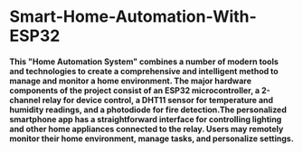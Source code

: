 # Smart-Home-Automation-With-ESP32
#### This "Home Automation System" combines a number of modern tools and technologies to create a comprehensive and intelligent method to manage and monitor a home environment. The major hardware components of the project consist of an ESP32 microcontroller, a 2-channel relay for device control, a DHT11 sensor for temperature and humidity readings, and a photodiode for fire detection.The personalized smartphone app has a straightforward interface for controlling lighting and other home appliances connected to the relay. Users may remotely monitor their home environment, manage tasks, and personalize settings.
